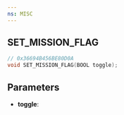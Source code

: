 ```yaml
---
ns: MISC
---
```

## SET_MISSION_FLAG

```c
// 0x36694B456BE80D0A
void SET_MISSION_FLAG(BOOL toggle);
```

## Parameters
* **toggle**:
